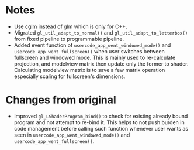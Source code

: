 # Notes

* Use [cglm](https://github.com/recp/cglm) instead of glm which is only for C++.
* Migrated `gl_util_adapt_to_normal()` and `gl_util_adapt_to_letterbox()` from fixed pipeline to programmable pipeline.
* Added event function of `usercode_app_went_windowed_mode()` and `usercode_app_went_fullscreen()` when user switches between fullscreen and windowed mode. This is mainly used to re-calculate projection, and modelview matrix then update only the former to shader. Calculating modelview matrix is to save a few matrix operation especially scaling for fullscreen's dimensions.

# Changes from original

* Improved `gl_LShaderProgram_bind()` to check for existing already bound program and not attempt to re-bind it. This helps to not push burden in code management before calling such function whenever user wants as seen in `usercode_app_went_windowed_mode()` and `usercode_app_went_fullscreen()`.
